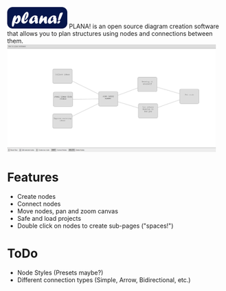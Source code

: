 <!--![PLANA!](banner.png)-->

<img src="res/banner.png" height="50">
PLANA! is an open source diagram creation software that allows you to plan structures using nodes and connections between them.

<img src="res/screenshot.png" height="250">

# Features
- Create nodes
- Connect nodes
- Move nodes, pan and zoom canvas
- Safe and load projects
- Double click on nodes to create sub-pages ("spaces!")

# ToDo
- Node Styles (Presets maybe?)
- Different connection types (Simple, Arrow, Bidirectional, etc.)
